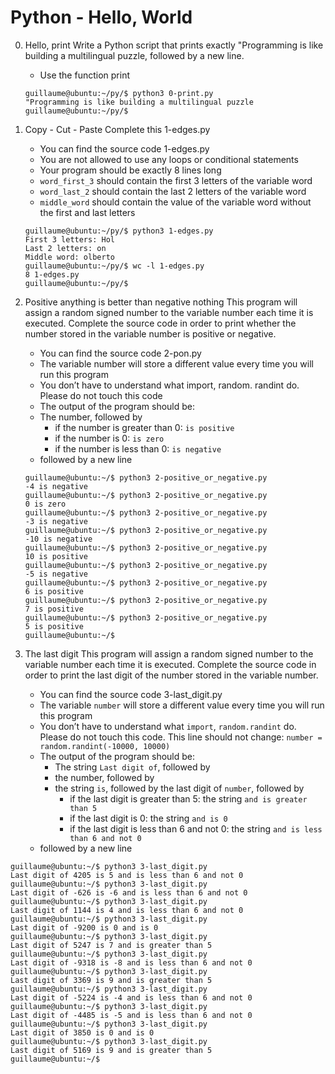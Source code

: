 # Python - Hello, World

0. Hello, print
Write a Python script that prints exactly "Programming is like building a multilingual puzzle, followed by a new line.
    * Use the function print
    ```
    guillaume@ubuntu:~/py/$ python3 0-print.py
    "Programming is like building a multilingual puzzle
    guillaume@ubuntu:~/py/$
    ```

1. Copy - Cut - Paste
Complete this 1-edges.py
    * You can find the source code 1-edges.py
    * You are not allowed to use any loops or conditional statements
    * Your program should be exactly 8 lines long
    * ```word_first_3``` should contain the first 3 letters of the variable word
    * ```word_last_2``` should contain the last 2 letters of the variable word
    * ```middle_word``` should contain the value of the variable word without the first and last letters

    ```
    guillaume@ubuntu:~/py/$ python3 1-edges.py
    First 3 letters: Hol
    Last 2 letters: on
    Middle word: olberto
    guillaume@ubuntu:~/py/$ wc -l 1-edges.py
    8 1-edges.py
    guillaume@ubuntu:~/py/$
    ```

2. Positive anything is better than negative nothing
This program will assign a random signed number to the variable number each time it is executed. Complete the source code in order to print whether the number stored in the variable number is positive or negative.

    * You can find the source code 2-pon.py
    * The variable number will store a different value every time you will run this program
    * You don’t have to understand what import, random. randint do. Please do not touch this code
    * The output of the program should be:
    * The number, followed by
        * if the number is greater than 0: ```is positive```
        * if the number is 0: ```is zero```
        * if the number is less than 0: ```is negative```
    * followed by a new line
    ```
    guillaume@ubuntu:~/$ python3 2-positive_or_negative.py
    -4 is negative
    guillaume@ubuntu:~/$ python3 2-positive_or_negative.py
    0 is zero
    guillaume@ubuntu:~/$ python3 2-positive_or_negative.py
    -3 is negative
    guillaume@ubuntu:~/$ python3 2-positive_or_negative.py
    -10 is negative
    guillaume@ubuntu:~/$ python3 2-positive_or_negative.py
    10 is positive
    guillaume@ubuntu:~/$ python3 2-positive_or_negative.py
    -5 is negative
    guillaume@ubuntu:~/$ python3 2-positive_or_negative.py
    6 is positive
    guillaume@ubuntu:~/$ python3 2-positive_or_negative.py
    7 is positive
    guillaume@ubuntu:~/$ python3 2-positive_or_negative.py
    5 is positive
    guillaume@ubuntu:~/$
    ```

3. The last digit
This program will assign a random signed number to the variable number each time it is executed. Complete the source code in order to print the last digit of the number stored in the variable number.
    * You can find the source code 3-last_digit.py
    * The variable ```number``` will store a different value every time you will run this program
    * You don’t have to understand what ```import```, ```random.randint``` do. Please do not touch this code. This line should not change: ```number = random.randint(-10000, 10000)```
    * The output of the program should be:
        * The string ```Last digit of```, followed by
        * the number, followed by
        * the string ```is```, followed by the last digit of ```number```, followed by
            * if the last digit is greater than 5: the string ```and is greater than 5```
            * if the last digit is 0: the string ```and is 0```
            * if the last digit is less than 6 and not 0: the string ```and is less than 6 and not 0```
    * followed by a new line
```
guillaume@ubuntu:~/$ python3 3-last_digit.py
Last digit of 4205 is 5 and is less than 6 and not 0
guillaume@ubuntu:~/$ python3 3-last_digit.py
Last digit of -626 is -6 and is less than 6 and not 0
guillaume@ubuntu:~/$ python3 3-last_digit.py
Last digit of 1144 is 4 and is less than 6 and not 0
guillaume@ubuntu:~/$ python3 3-last_digit.py
Last digit of -9200 is 0 and is 0
guillaume@ubuntu:~/$ python3 3-last_digit.py
Last digit of 5247 is 7 and is greater than 5
guillaume@ubuntu:~/$ python3 3-last_digit.py
Last digit of -9318 is -8 and is less than 6 and not 0
guillaume@ubuntu:~/$ python3 3-last_digit.py
Last digit of 3369 is 9 and is greater than 5
guillaume@ubuntu:~/$ python3 3-last_digit.py
Last digit of -5224 is -4 and is less than 6 and not 0
guillaume@ubuntu:~/$ python3 3-last_digit.py
Last digit of -4485 is -5 and is less than 6 and not 0
guillaume@ubuntu:~/$ python3 3-last_digit.py
Last digit of 3850 is 0 and is 0
guillaume@ubuntu:~/$ python3 3-last_digit.py
Last digit of 5169 is 9 and is greater than 5
guillaume@ubuntu:~/$
```
